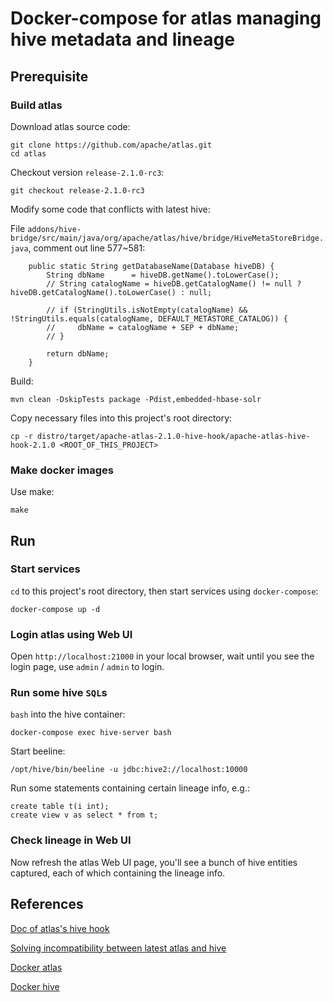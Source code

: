 # Docker-compose for atlas managing hive metadata and lineage

## Prerequisite

### Build atlas

Download atlas source code:

```
git clone https://github.com/apache/atlas.git
cd atlas
```

Checkout version `release-2.1.0-rc3`:

```
git checkout release-2.1.0-rc3
```

Modify some code that conflicts with latest hive:

File `addons/hive-bridge/src/main/java/org/apache/atlas/hive/bridge/HiveMetaStoreBridge.java`, comment out line 577~581:

```
    public static String getDatabaseName(Database hiveDB) {
        String dbName      = hiveDB.getName().toLowerCase();
        // String catalogName = hiveDB.getCatalogName() != null ? hiveDB.getCatalogName().toLowerCase() : null;

        // if (StringUtils.isNotEmpty(catalogName) && !StringUtils.equals(catalogName, DEFAULT_METASTORE_CATALOG)) {
        //     dbName = catalogName + SEP + dbName;
        // }

        return dbName;
    }
```

Build:

```
mvn clean -DskipTests package -Pdist,embedded-hbase-solr
```

Copy necessary files into this project's root directory:

```
cp -r distro/target/apache-atlas-2.1.0-hive-hook/apache-atlas-hive-hook-2.1.0 <ROOT_OF_THIS_PROJECT>
```

### Make docker images

Use make:

```
make
```

## Run

### Start services

`cd` to this project's root directory, then start services using `docker-compose`:

```
docker-compose up -d
```

### Login atlas using Web UI

Open `http://localhost:21000` in your local browser, wait until you see the login page, use `admin` / `admin` to login.

### Run some hive `SQL`s

`bash` into the hive container:

```
docker-compose exec hive-server bash
```

Start beeline:

```
/opt/hive/bin/beeline -u jdbc:hive2://localhost:10000
```

Run some statements containing certain lineage info, e.g.:

```
create table t(i int);
create view v as select * from t;
```

### Check lineage in Web UI

Now refresh the atlas Web UI page, you'll see a bunch of hive entities captured, each of which containing the lineage info.

## References

[Doc of atlas's hive hook](http://atlas.apache.org/index.html#/HookHive)

[Solving incompatibility between latest atlas and hive](https://liangjunjiang.medium.com/deploy-atlas-hive-hook-fcb130b7db01)

[Docker atlas](https://github.com/sburn/docker-apache-atlas)

[Docker hive](https://github.com/big-data-europe/docker-hive)
